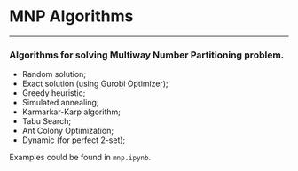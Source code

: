 # MNP Algorithms

---

### Algorithms for solving Multiway Number Partitioning problem.

- Random solution;
- Exact solution (using Gurobi Optimizer);
- Greedy heuristic;
- Simulated annealing;
- Karmarkar-Karp algorithm;
- Tabu Search;
- Ant Colony Optimization;
- Dynamic (for perfect 2-set);

Examples could be found in `mnp.ipynb`.

